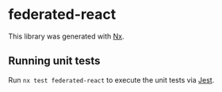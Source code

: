 # federated-react

This library was generated with [Nx](https://nx.dev).

## Running unit tests

Run `nx test federated-react` to execute the unit tests via [Jest](https://jestjs.io).
